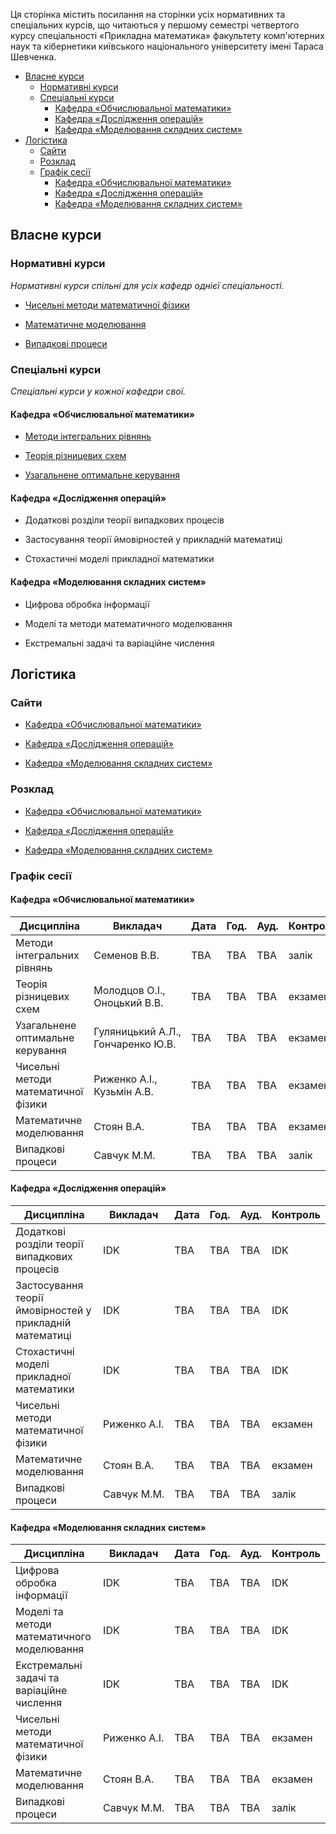 Ця сторінка містить посилання на сторінки усіх нормативних та спеціальних курсів, що читаються у першому семестрі четвертого курсу спеціальності &laquo;Прикладна математика&raquo; факультету комп'ютерних наук та кібернетики київського національного університету імені Тараса Шевченка.

<!-- MarkdownTOC -->

- [Власне курси](#%D0%92%D0%BB%D0%B0%D1%81%D0%BD%D0%B5-%D0%BA%D1%83%D1%80%D1%81%D0%B8)
	- [Нормативні курси](#%D0%9D%D0%BE%D1%80%D0%BC%D0%B0%D1%82%D0%B8%D0%B2%D0%BD%D1%96-%D0%BA%D1%83%D1%80%D1%81%D0%B8)
	- [Спеціальні курси](#%D0%A1%D0%BF%D0%B5%D1%86%D1%96%D0%B0%D0%BB%D1%8C%D0%BD%D1%96-%D0%BA%D1%83%D1%80%D1%81%D0%B8)
		- [Кафедра &laquo;Обчислювальної математики&raquo;](#%D0%9A%D0%B0%D1%84%D0%B5%D0%B4%D1%80%D0%B0-laquo%D0%9E%D0%B1%D1%87%D0%B8%D1%81%D0%BB%D1%8E%D0%B2%D0%B0%D0%BB%D1%8C%D0%BD%D0%BE%D1%97-%D0%BC%D0%B0%D1%82%D0%B5%D0%BC%D0%B0%D1%82%D0%B8%D0%BA%D0%B8raquo)
		- [Кафедра &laquo;Дослідження операцій&raquo;](#%D0%9A%D0%B0%D1%84%D0%B5%D0%B4%D1%80%D0%B0-laquo%D0%94%D0%BE%D1%81%D0%BB%D1%96%D0%B4%D0%B6%D0%B5%D0%BD%D0%BD%D1%8F-%D0%BE%D0%BF%D0%B5%D1%80%D0%B0%D1%86%D1%96%D0%B9raquo)
		- [Кафедра &laquo;Моделювання складних систем&raquo;](#%D0%9A%D0%B0%D1%84%D0%B5%D0%B4%D1%80%D0%B0-laquo%D0%9C%D0%BE%D0%B4%D0%B5%D0%BB%D1%8E%D0%B2%D0%B0%D0%BD%D0%BD%D1%8F-%D1%81%D0%BA%D0%BB%D0%B0%D0%B4%D0%BD%D0%B8%D1%85-%D1%81%D0%B8%D1%81%D1%82%D0%B5%D0%BCraquo)
- [Логістика](#%D0%9B%D0%BE%D0%B3%D1%96%D1%81%D1%82%D0%B8%D0%BA%D0%B0)
	- [Сайти](#%D0%A1%D0%B0%D0%B9%D1%82%D0%B8)
	- [Розклад](#%D0%A0%D0%BE%D0%B7%D0%BA%D0%BB%D0%B0%D0%B4)
	- [Графік сесії](#%D0%93%D1%80%D0%B0%D1%84%D1%96%D0%BA-%D1%81%D0%B5%D1%81%D1%96%D1%97)
		- [Кафедра &laquo;Обчислювальної математики&raquo;](#%D0%9A%D0%B0%D1%84%D0%B5%D0%B4%D1%80%D0%B0-laquo%D0%9E%D0%B1%D1%87%D0%B8%D1%81%D0%BB%D1%8E%D0%B2%D0%B0%D0%BB%D1%8C%D0%BD%D0%BE%D1%97-%D0%BC%D0%B0%D1%82%D0%B5%D0%BC%D0%B0%D1%82%D0%B8%D0%BA%D0%B8raquo-1)
		- [Кафедра &laquo;Дослідження операцій&raquo;](#%D0%9A%D0%B0%D1%84%D0%B5%D0%B4%D1%80%D0%B0-laquo%D0%94%D0%BE%D1%81%D0%BB%D1%96%D0%B4%D0%B6%D0%B5%D0%BD%D0%BD%D1%8F-%D0%BE%D0%BF%D0%B5%D1%80%D0%B0%D1%86%D1%96%D0%B9raquo-1)
		- [Кафедра &laquo;Моделювання складних систем&raquo;](#%D0%9A%D0%B0%D1%84%D0%B5%D0%B4%D1%80%D0%B0-laquo%D0%9C%D0%BE%D0%B4%D0%B5%D0%BB%D1%8E%D0%B2%D0%B0%D0%BD%D0%BD%D1%8F-%D1%81%D0%BA%D0%BB%D0%B0%D0%B4%D0%BD%D0%B8%D1%85-%D1%81%D0%B8%D1%81%D1%82%D0%B5%D0%BCraquo-1)

<!-- /MarkdownTOC -->


<a id="%D0%92%D0%BB%D0%B0%D1%81%D0%BD%D0%B5-%D0%BA%D1%83%D1%80%D1%81%D0%B8"></a>
## Власне курси

<a id="%D0%9D%D0%BE%D1%80%D0%BC%D0%B0%D1%82%D0%B8%D0%B2%D0%BD%D1%96-%D0%BA%D1%83%D1%80%D1%81%D0%B8"></a>
### Нормативні курси

_Нормативні курси спільні для усіх кафедр однієї спеціальності._

- [Чисельні методи математичної фізики](/c4s1/nm-mph/)

- [Математичне моделювання](/c4s1/math-mod/)

- [Випадкові процеси](/c4s1/stoch-proc/)

<a id="%D0%A1%D0%BF%D0%B5%D1%86%D1%96%D0%B0%D0%BB%D1%8C%D0%BD%D1%96-%D0%BA%D1%83%D1%80%D1%81%D0%B8"></a>
### Спеціальні курси

_Спеціальні курси у кожної кафедри свої._

<a id="%D0%9A%D0%B0%D1%84%D0%B5%D0%B4%D1%80%D0%B0-laquo%D0%9E%D0%B1%D1%87%D0%B8%D1%81%D0%BB%D1%8E%D0%B2%D0%B0%D0%BB%D1%8C%D0%BD%D0%BE%D1%97-%D0%BC%D0%B0%D1%82%D0%B5%D0%BC%D0%B0%D1%82%D0%B8%D0%BA%D0%B8raquo"></a>
#### Кафедра &laquo;Обчислювальної математики&raquo;

- [Методи інтегральних рівнянь](/c4s1/conv-opt/)

- [Теорія різницевих схем](/c4s1/diff-sch-th/)

- [Узагальнене оптимальне керування](/c4s1/gen-opt-control/)

<a id="%D0%9A%D0%B0%D1%84%D0%B5%D0%B4%D1%80%D0%B0-laquo%D0%94%D0%BE%D1%81%D0%BB%D1%96%D0%B4%D0%B6%D0%B5%D0%BD%D0%BD%D1%8F-%D0%BE%D0%BF%D0%B5%D1%80%D0%B0%D1%86%D1%96%D0%B9raquo"></a>
#### Кафедра &laquo;Дослідження операцій&raquo;

- Додаткові розділи теорії випадкових процесів

- Застосування теорії ймовірностей у прикладній математиці

- Стохастичні моделі прикладної математики

<a id="%D0%9A%D0%B0%D1%84%D0%B5%D0%B4%D1%80%D0%B0-laquo%D0%9C%D0%BE%D0%B4%D0%B5%D0%BB%D1%8E%D0%B2%D0%B0%D0%BD%D0%BD%D1%8F-%D1%81%D0%BA%D0%BB%D0%B0%D0%B4%D0%BD%D0%B8%D1%85-%D1%81%D0%B8%D1%81%D1%82%D0%B5%D0%BCraquo"></a>
#### Кафедра &laquo;Моделювання складних систем&raquo;

- Цифрова обробка інформації

- Моделі та методи математичного моделювання

- Екстремальні задачі та варіаційне числення

<a id="%D0%9B%D0%BE%D0%B3%D1%96%D1%81%D1%82%D0%B8%D0%BA%D0%B0"></a>
## Логістика

<a id="%D0%A1%D0%B0%D0%B9%D1%82%D0%B8"></a>
### Сайти

- [Кафедра &laquo;Обчислювальної математики&raquo;](http://om.univ.kiev.ua/ua/)

- [Кафедра &laquo;Дослідження операцій&raquo;](http://do.unicyb.kiev.ua/)

- [Кафедра &laquo;Моделювання складних систем&raquo;](http://mss.unicyb.kiev.ua/)

<a id="%D0%A0%D0%BE%D0%B7%D0%BA%D0%BB%D0%B0%D0%B4"></a>
### Розклад

- [Кафедра &laquo;Обчислювальної математики&raquo;](https://mytimetable.live/schedule/OM-4)

- [Кафедра &laquo;Дослідження операцій&raquo;](https://mytimetable.live/schedule/DO-4)

- [Кафедра &laquo;Моделювання складних систем&raquo;](https://mytimetable.live/schedule/MSS-4)

<a id="%D0%93%D1%80%D0%B0%D1%84%D1%96%D0%BA-%D1%81%D0%B5%D1%81%D1%96%D1%97"></a>
### Графік сесії

<a id="%D0%9A%D0%B0%D1%84%D0%B5%D0%B4%D1%80%D0%B0-laquo%D0%9E%D0%B1%D1%87%D0%B8%D1%81%D0%BB%D1%8E%D0%B2%D0%B0%D0%BB%D1%8C%D0%BD%D0%BE%D1%97-%D0%BC%D0%B0%D1%82%D0%B5%D0%BC%D0%B0%D1%82%D0%B8%D0%BA%D0%B8raquo-1"></a>
#### Кафедра &laquo;Обчислювальної математики&raquo;

Дисципліна | Викладач | Дата | Год. | Ауд. | Контроль
---------- | -------- | ---- | ---- | ---- | --------
Методи інтегральних рівнянь | Семенов&nbsp;В.В. | TBA | TBA | TBA | залік
Теорія різницевих схем | Молодцов&nbsp;О.І., Оноцький&nbsp;В.В. | TBA | TBA | TBA | екзамен
Узагальнене оптимальне керування | Гуляницький&nbsp;А.Л., Гончаренко&nbsp;Ю.В. | TBA | TBA | TBA | екзамен
Чисельні методи математичної фізики | Риженко&nbsp;А.І., Кузьмін&nbsp;А.В. | TBA | TBA | TBA | екзамен
Математичне моделювання | Стоян&nbsp;В.А. | TBA | TBA | TBA | екзамен
Випадкові процеси | Савчук&nbsp;М.М. | TBA | TBA | TBA | залік

<a id="%D0%9A%D0%B0%D1%84%D0%B5%D0%B4%D1%80%D0%B0-laquo%D0%94%D0%BE%D1%81%D0%BB%D1%96%D0%B4%D0%B6%D0%B5%D0%BD%D0%BD%D1%8F-%D0%BE%D0%BF%D0%B5%D1%80%D0%B0%D1%86%D1%96%D0%B9raquo-1"></a>
#### Кафедра &laquo;Дослідження операцій&raquo;

Дисципліна | Викладач | Дата | Год. | Ауд. | Контроль
---------- | -------- | ---- | ---- | ---- | --------
Додаткові розділи теорії випадкових процесів | IDK | TBA | TBA | TBA | IDK
Застосування теорії ймовірностей у прикладній математиці | IDK | TBA | TBA | TBA | IDK
Стохастичні моделі прикладної математики | IDK | TBA | TBA | TBA | IDK
Чисельні методи математичної фізики | Риженко&nbsp;А.І. | TBA | TBA | TBA | екзамен
Математичне моделювання | Стоян&nbsp;В.А. | TBA | TBA | TBA | екзамен
Випадкові процеси | Савчук&nbsp;М.М. | TBA | TBA | TBA | залік

<a id="%D0%9A%D0%B0%D1%84%D0%B5%D0%B4%D1%80%D0%B0-laquo%D0%9C%D0%BE%D0%B4%D0%B5%D0%BB%D1%8E%D0%B2%D0%B0%D0%BD%D0%BD%D1%8F-%D1%81%D0%BA%D0%BB%D0%B0%D0%B4%D0%BD%D0%B8%D1%85-%D1%81%D0%B8%D1%81%D1%82%D0%B5%D0%BCraquo-1"></a>
#### Кафедра &laquo;Моделювання складних систем&raquo;

Дисципліна | Викладач | Дата | Год. | Ауд. | Контроль
---------- | -------- | ---- | ---- | ---- | --------
Цифрова обробка інформації | IDK | TBA | TBA | TBA | IDK
Моделі та методи математичного моделювання | IDK | TBA | TBA | TBA | IDK
Екстремальні задачі та варіаційне числення | IDK | TBA | TBA | TBA | IDK
Чисельні методи математичної фізики | Риженко&nbsp;А.І. | TBA | TBA | TBA | екзамен
Математичне моделювання | Стоян&nbsp;В.А. | TBA | TBA | TBA | екзамен
Випадкові процеси | Савчук&nbsp;М.М. | TBA | TBA | TBA | залік
